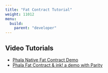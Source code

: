 ```yaml
---
title: "Fat Contract Tutorial"
weight: 11012
menu:
  build:
    parent: "developer"
---
```


## Video Tutorials

* [Phala Native Fat Contract Demo](https://www.youtube.com/watch?v=zaogHCuySD0&t=147s)
* [Phala Fat Contract & ink! a demo with Parity](https://www.youtube.com/watch?v=aZGj4FhkY6A)
